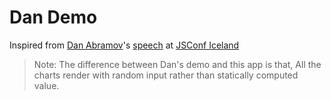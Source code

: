 # Dan Demo

Inspired from [Dan Abramov](https://github.com/gaearon)'s [speech](https://www.youtube.com/watch?v=nLF0n9SACd4) at [JSConf Iceland](https://www.youtube.com/channel/UCzoVCacndDCfGDf41P-z0iA)

> Note: The difference between Dan's demo and this app is that, All the charts render with random input rather than statically computed value.